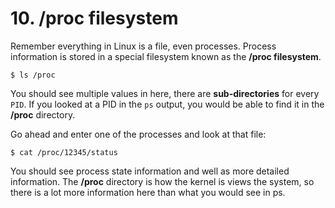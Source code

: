 
# 10. /proc filesystem

Remember everything in Linux is a file, even processes. 
Process information is stored in a special filesystem known as the **/proc filesystem**.

```
$ ls /proc
```

You should see multiple values in here, there are **sub-directories** for every ```PID```. 
If you looked at a PID in the ```ps``` output, you would be able to find it in the **/proc** directory.

Go ahead and enter one of the processes and look at that file:
```
$ cat /proc/12345/status
```
You should see process state information and well as more detailed information.
The **/proc** directory is how the kernel is views the system, so there is a lot more information here than what you would see in ps.

